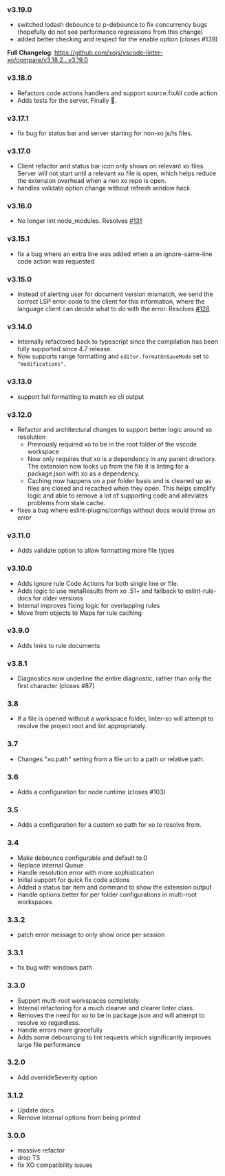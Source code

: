 ### v3.19.0

- switched lodash debounce to p-debounce to fix concurrency bugs (hopefully do not see performance regressions from this change)
- added better checking and respect for the enable option (closes #139)

**Full Changelog**: https://github.com/xojs/vscode-linter-xo/compare/v3.18.2...v3.19.0

### v3.18.0

- Refactors code actions handlers and support source.fixAll code action
- Adds tests for the server. Finally 🚀.

### v3.17.1

- fix bug for status bar and server starting for non-xo js/ts files.

### v3.17.0

- Client refactor and status bar icon only shows on relevant xo files. Server will not start until a relevant xo file is open, which helps reduce the extension overhead when a non xo repo is open.
- handles validate option change without refresh window hack.

### v3.16.0

- No longer lint node_modules. Resolves [#131](https://github.com/xojs/vscode-linter-xo/issues/131)

### v3.15.1

- fix a bug where an extra line was added when a an ignore-same-line code action was requested

### v3.15.0

- Instead of alerting user for document version mismatch, we send the correct LSP error code to the client for this information, where the language client can decide what to do with the error. Resolves [#128](https://github.com/xojs/vscode-linter-xo/issues/128).

### v3.14.0

- Internally refactored back to typescript since the compilation has been fully supported since 4.7 release.
- Now supports range formatting and `editor.formatOnSaveMode` set to `"modifications"`.

### v3.13.0

- support full formatting to match xo cli output

### v3.12.0

- Refactor and architectural changes to support better logic around xo resolution
  - Previously required xo to be in the root folder of the vscode workspace
  - Now only requires that xo is a dependency in any parent directory. The extension now looks up from the file it is linting for a package.json with xo as a dependency.
  - Caching now happens on a per folder basis and is cleaned up as files are closed and recached when they open. This helps simplify logic and able to remove a lot of supporting code and alleviates problems from stale cache.
- fixes a bug where eslint-plugins/configs without docs would throw an error

### v3.11.0

- Adds validate option to allow formatting more file types

### v3.10.0

- Adds ignore rule Code Actions for both single line or file.
- Adds logic to use metaResults from xo .51+ and fallback to eslint-rule-docs for older versions
- Internal improves fixing logic for overlapping rules
- Move from objects to Maps for rule caching

### v3.9.0

- Adds links to rule documents

### v3.8.1

- Diagnostics now underline the entire diagnostic, rather than only the first character (closes #87)

### 3.8

- If a file is opened without a workspace folder, linter-xo will attempt to resolve the project root and lint appropriately.

### 3.7

- Changes "xo.path" setting from a file uri to a path or relative path.

### 3.6

- Adds a configuration for node runtime (closes #103)

### 3.5

- Adds a configuration for a custom xo path for xo to resolve from.

### 3.4

- Make debounce configurable and default to 0
- Replace internal Queue
- Handle resolution error with more sophistication
- Initial support for quick fix code actions
- Added a status bar item and command to show the extension output
- Handle options better for per folder configurations in multi-root workspaces

### 3.3.2

- patch error message to only show once per session

### 3.3.1

- fix bug with windows path

### 3.3.0

- Support multi-root workspaces completely
- Internal refactoring for a much cleaner and clearer linter class.
- Removes the need for xo to be in package.json and will attempt to resolve xo regardless.
- Handle errors more gracefully
- Adds some debouncing to lint requests which significantly improves large file performance

### 3.2.0

- Add overrideSeverity option

### 3.1.2

- Update docs
- Remove internal options from being printed

### 3.0.0

- massive refactor
- drop TS
- fix XO compatibility issues
